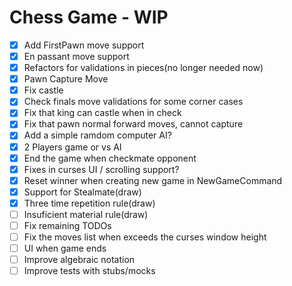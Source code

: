 # Chess Game - WIP

- [x] Add FirstPawn move support
- [x] En passant move support
- [x] Refactors for validations in pieces(no longer needed now)
- [x] Pawn Capture Move
- [x] Fix castle
- [x] Check finals move validations for some corner cases
- [x] Fix that king can castle when in check
- [x] Fix that pawn normal forward moves, cannot capture
- [x] Add a simple ramdom computer AI?
- [x] 2 Players game or vs AI
- [x] End the game when checkmate opponent
- [x] Fixes in curses UI / scrolling support?
- [x] Reset winner when creating new game in NewGameCommand
- [x] Support for Stealmate(draw)
- [x] Three time repetition rule(draw)
- [ ] Insuficient material rule(draw)
- [ ] Fix remaining TODOs
- [ ] Fix the moves list when exceeds the curses window height
- [ ] UI when game ends
- [ ] Improve algebraic notation
- [ ] Improve tests with stubs/mocks
